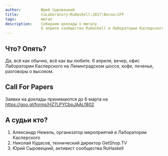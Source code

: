 ```yaml
---
author:         Юрий Сыровецкий
title:          CoLaboratory:RuHaskell:2017:Весна:CFP
tags:           митап
description:    Собираем доклады к митапу
                6 апреля сообщества RuHaskell и Лаборатории Касперского.
---
```


## Что? Опять?

Да, всё как обычно, всё как вы любите.
6 апреля, вечер, офис Лаборатории Касперского на Ленинградском шоссе,
кофе, печенье, разговоры о высоком.

## Call For Papers

Заявки на доклады принимаются до 6 марта на
https://goo.gl/forms/HZ7LPYCbpJAALf802

## А судьи кто?

1. Александр Нежель, организатор мероприятий в Лаборатории Касперского
2. Николай Кудасов, технический директор GetShop.TV
3. Юрий Сыровецкий, активист сообщества RuHaskell
